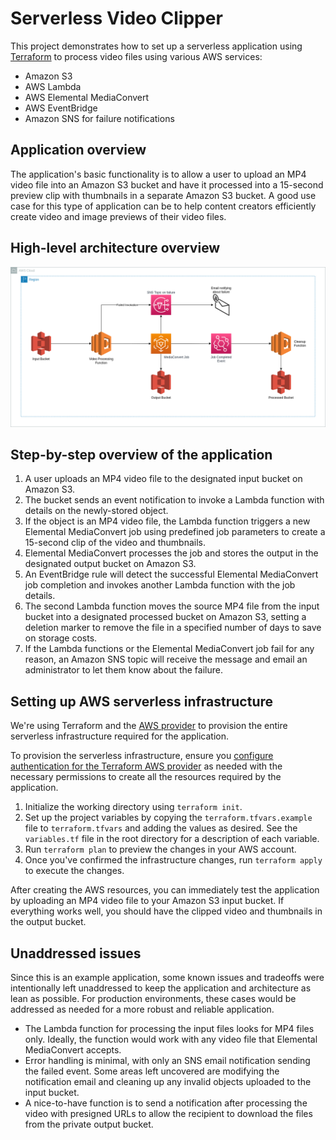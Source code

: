 # Serverless Video Clipper

This project demonstrates how to set up a serverless application using [Terraform](https://www.terraform.io/) to process video files using various AWS services:

- Amazon S3
- AWS Lambda
- AWS Elemental MediaConvert
- AWS EventBridge
- Amazon SNS for failure notifications

## Application overview

The application's basic functionality is to allow a user to upload an MP4 video file into an Amazon S3 bucket and have it processed into a 15-second preview clip with thumbnails in a separate Amazon S3 bucket. A good use case for this type of application can be to help content creators efficiently create video and image previews of their video files.

## High-level architecture overview

![Serverless Video Clipper Architecture](/docs/serverless_video_clipper_architecture.png?raw=true)

## Step-by-step overview of the application

1. A user uploads an MP4 video file to the designated input bucket on Amazon S3.
1. The bucket sends an event notification to invoke a Lambda function with details on the newly-stored object.
1. If the object is an MP4 video file, the Lambda function triggers a new Elemental MediaConvert job using predefined job parameters to create a 15-second clip of the video and thumbnails.
1. Elemental MediaConvert processes the job and stores the output in the designated output bucket on Amazon S3.
1. An EventBridge rule will detect the successful Elemental MediaConvert job completion and invokes another Lambda function with the job details.
1. The second Lambda function moves the source MP4 file from the input bucket into a designated processed bucket on Amazon S3, setting a deletion marker to remove the file in a specified number of days to save on storage costs.
1. If the Lambda functions or the Elemental MediaConvert job fail for any reason, an Amazon SNS topic will receive the message and email an administrator to let them know about the failure.

## Setting up AWS serverless infrastructure

We're using Terraform and the [AWS provider](https://registry.terraform.io/providers/hashicorp/aws/latest/docs) to provision the entire serverless infrastructure required for the application.

To provision the serverless infrastructure, ensure you [configure authentication for the Terraform AWS provider](https://registry.terraform.io/providers/hashicorp/aws/latest/docs#authentication-and-configuration) as needed with the necessary permissions to create all the resources required by the application.

1. Initialize the working directory using `terraform init`.
1. Set up the project variables by copying the `terraform.tfvars.example` file to `terraform.tfvars` and adding the values as desired. See the `variables.tf` file in the root directory for a description of each variable.
1. Run `terraform plan` to preview the changes in your AWS account.
1. Once you've confirmed the infrastructure changes, run `terraform apply` to execute the changes.

After creating the AWS resources, you can immediately test the application by uploading an MP4 video file to your Amazon S3 input bucket. If everything works well, you should have the clipped video and thumbnails in the output bucket.

## Unaddressed issues

Since this is an example application, some known issues and tradeoffs were intentionally left unaddressed to keep the application and architecture as lean as possible. For production environments, these cases would be addressed as needed for a more robust and reliable application.

- The Lambda function for processing the input files looks for MP4 files only. Ideally, the function would work with any video file that Elemental MediaConvert accepts.
- Error handling is minimal, with only an SNS email notification sending the failed event. Some areas left uncovered are modifying the notification email and cleaning up any invalid objects uploaded to the input bucket.
- A nice-to-have function is to send a notification after processing the video with presigned URLs to allow the recipient to download the files from the private output bucket.
